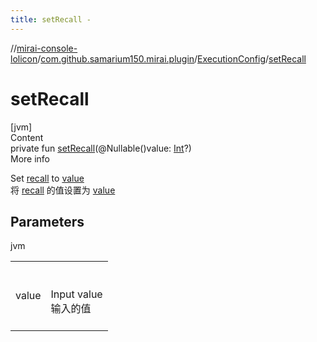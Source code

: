 ```yaml
---
title: setRecall -
---
```

//[mirai-console-lolicon](../../../index.md)/[com.github.samarium150.mirai.plugin](../index.md)/[ExecutionConfig](index.md)/[setRecall](set-recall.md)



# setRecall  
[jvm]  
Content  
private fun [setRecall](set-recall.md)(@Nullable()value: [Int](https://kotlinlang.org/api/latest/jvm/stdlib/kotlin/-int/index.html)?)  
More info  


Set [recall](recall.md) to [value](set-recall.md)<br> 将 [recall](recall.md) 的值设置为 [value](set-recall.md)



## Parameters  
  
jvm  
  
| | |
|---|---|
| <a name="com.github.samarium150.mirai.plugin/ExecutionConfig/setRecall/#kotlin.Int?/PointingToDeclaration/"></a>value| <a name="com.github.samarium150.mirai.plugin/ExecutionConfig/setRecall/#kotlin.Int?/PointingToDeclaration/"></a><br><br>Input value <br> 输入的值<br><br>|
  
  



